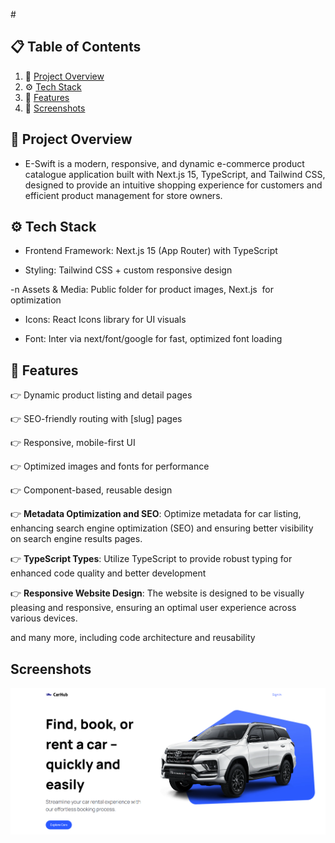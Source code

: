 #</div>

## 📋 <a name="table">Table of Contents</a>

1. 🤖 [Project Overview](#project-overview)
2. ⚙️ [Tech Stack](#tech-stack)
3. 🔋 [Features](#features)
4. 📸 [Screenshots](#screenshots)


## 🤖 Project Overview
 - E-Swift is a modern, responsive, and dynamic e-commerce product catalogue application built with Next.js 15, TypeScript, and Tailwind CSS, designed to provide an intuitive shopping experience for customers and efficient product management for store owners.

## ⚙️ Tech Stack
- Frontend Framework: Next.js 15 (App Router) with TypeScript

- Styling: Tailwind CSS + custom responsive design

-n Assets & Media: Public folder for product images, Next.js <Image> for optimization

- Icons: React Icons library for UI visuals

- Font: Inter via next/font/google for fast, optimized font loading

## 🔋 Features

👉 Dynamic product listing and detail pages

👉 SEO-friendly routing with [slug] pages

👉 Responsive, mobile-first UI

👉 Optimized images and fonts for performance

👉 Component-based, reusable design

👉 **Metadata Optimization and SEO**: Optimize metadata for car listing, enhancing search engine optimization (SEO) and ensuring better visibility on search engine results pages.

👉 **TypeScript Types**: Utilize TypeScript to provide robust typing for enhanced code quality and better development

👉 **Responsive Website Design**: The website is designed to be visually pleasing and responsive, ensuring an optimal user experience across various devices.

and many more, including code architecture and reusability

## Screenshots
<img src="https://github.com/Austine247-droid/nextjs-carhub/blob/main/car.png?raw=true"> 
